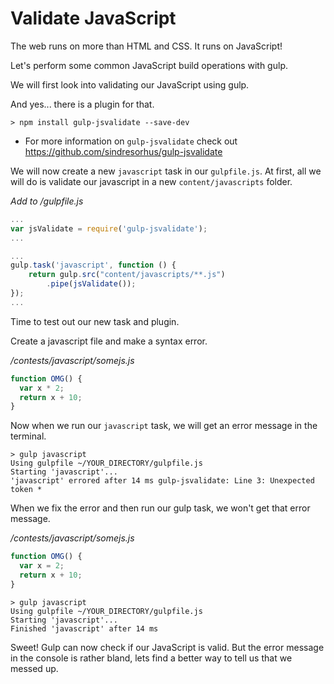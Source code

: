 # Validate JavaScript

The web runs on more than HTML and CSS. It runs on JavaScript!

Let's perform some common JavaScript build operations with gulp.

We will first look into validating our JavaScript using gulp.

And yes... there is a plugin for that.

```
> npm install gulp-jsvalidate --save-dev
```

* For more information on `gulp-jsvalidate` check out https://github.com/sindresorhus/gulp-jsvalidate

We will now create a new `javascript` task in our `gulpfile.js`. At first, all we will do is validate our javascript in a new `content/javascripts` folder.

*Add to /gulpfile.js*
```js
...
var jsValidate = require('gulp-jsvalidate');
...

...
gulp.task('javascript', function () {
    return gulp.src("content/javascripts/**.js")
        .pipe(jsValidate());
});
...
```

Time to test out our new task and plugin.

Create a javascript file and make a syntax error.

*/contests/javascript/somejs.js*
```js
function OMG() {
  var x * 2;
  return x + 10;
}
```

Now when we run our `javascript` task, we will get an error message in the terminal.

```
> gulp javascript
Using gulpfile ~/YOUR_DIRECTORY/gulpfile.js
Starting 'javascript'...
'javascript' errored after 14 ms gulp-jsvalidate: Line 3: Unexpected token *
```

When we fix the error and then run our gulp task, we won't get that error message.

*/contests/javascript/somejs.js*
```js
function OMG() {
  var x = 2;
  return x + 10;
}
```

```
> gulp javascript
Using gulpfile ~/YOUR_DIRECTORY/gulpfile.js
Starting 'javascript'...
Finished 'javascript' after 14 ms
```

Sweet! Gulp can now check if our JavaScript is valid. But the error message in the console is rather bland, lets find a better way to tell us that we messed up.
